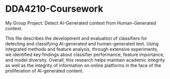 # DDA4210-Coursework
My Group Project: Detect AI-Generated context from Human-Generated context.

This file describes the development and evaluation of classifiers for detecting and classifying AI-generated and human-generated text. Using integrated methods and feature analysis, through extensive experiments, we identified key findings about classifier performance, feature importance, and model diversity. Overall, this research helps maintain academic integrity as well as the integrity of information on online platforms in the face of the proliferation of AI-generated content.
